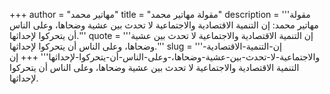 +++
author = "مهاتير محمد"
title = "مقولة مهاتير محمد"
description = '''مقولة مهاتير محمد: إن التنمية الاقتصادية والاجتماعية لا تحدث بين عشية وضحاها، وعلى الناس أن يتحركوا لإحداثها.'''
quote = '''إن التنمية الاقتصادية والاجتماعية لا تحدث بين عشية وضحاها، وعلى الناس أن يتحركوا لإحداثها.'''
slug = '''إن-التنمية-الاقتصادية-والاجتماعية-لا-تحدث-بين-عشية-وضحاها،-وعلى-الناس-أن-يتحركوا-لإحداثها'''
+++
إن التنمية الاقتصادية والاجتماعية لا تحدث بين عشية وضحاها، وعلى الناس أن يتحركوا لإحداثها.
